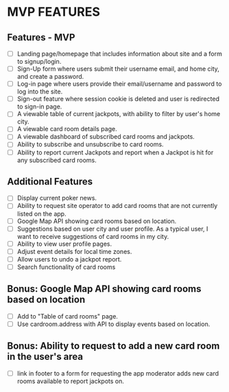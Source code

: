 # MVP FEATURES

Features - MVP
--------------
- [ ] Landing page/homepage that includes information about site and a form to signup/login. 
- [ ] Sign-Up form where users submit their username email, and home city, and create a password. 
- [ ] Log-in page where users provide their email/username and password to log into the site. 
- [ ] Sign-out feature where session cookie is deleted and user is redirected to sign-in page. 
- [ ] A viewable table of current jackpots, with ability to filter by user's home city.
- [ ] A viewable card room details page.  
- [ ] A viewable dashboard of subscribed card rooms and jackpots. 
- [ ] Ability to subscribe and unsubscribe to card rooms. 
- [ ] Ability to report current Jackpots and report when a Jackpot is hit for any subscribed card rooms. 

Additional Features
-------------------
- [ ] Display current poker news. 
- [ ] Ability to request site operator to add card rooms that are not currently listed on the app.
- [ ] Google Map API showing card rooms based on location.
- [ ] Suggestions based on user city and user profile. As a typical user, I want to receive suggestions of card rooms in my city. 
- [ ] Ability to view user profile pages. 
- [ ] Adjust event details for local time zones. 
- [ ] Allow users to undo a jackpot report. 
- [ ] Search functionality of card rooms

Bonus: Google Map API showing card rooms based on location
------------------------------------------------------
- [ ] Add to "Table of card rooms" page. 
- [ ] Use cardroom.address with API to display events based on location.

Bonus: Ability to request to add a new card room in the user's area
-----------------------------------------------------------
- [ ] link in footer to a form for requesting the app moderator adds new card rooms available to report jackpots on.



